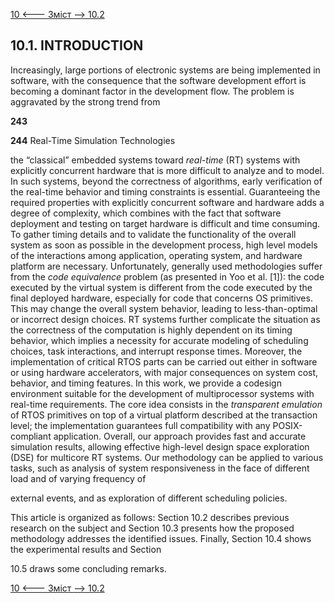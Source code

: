 [10 <--- ](10.md) [   Зміст   ](README.md) [--> 10.2](10_2.md)

## 10.1. INTRODUCTION

Increasingly, large portions of electronic systems are being implemented in software, with the consequence that the software development effort is becoming a dominant factor in the development flow. The problem is aggravated by the strong trend from

 

**243**



**244**                             Real-Time Simulation Technologies

 

the “classical” embedded systems toward *real-time* (RT) systems with explicitly concurrent hardware that is more difficult to analyze and to model. In such systems, beyond the correctness of algorithms, early verification of the real-time behavior and timing constraints is essential. Guaranteeing the required properties with explicitly concurrent software and hardware adds a degree of complexity, which combines with the fact that software deployment and testing on target hardware is difficult and time consuming. To gather timing details and to validate the functionality of the overall system as soon as possible in the development process, high level models of the interactions among application, operating system, and hardware platform are necessary. Unfortunately, generally used methodologies suffer from the *code equivalence* problem (as presented in Yoo et al. [1]): the code executed by the virtual system is different from the code executed by the final deployed hardware, especially for code that concerns OS primitives. This may change the overall system behavior, leading to less-than-optimal or incorrect design choices. RT systems further complicate the situation as the correctness of the computation is highly dependent on its timing behavior, which implies a necessity for accurate modeling of scheduling choices, task interactions, and interrupt response times. Moreover, the implementation of critical RTOS parts can be carried out either in software or using hardware accelerators, with major consequences on system cost, behavior, and timing features. In this work, we provide a codesign environment suitable for the development of multiprocessor systems with real-time requirements. The core idea consists in the *transparent emulation* of RTOS primitives on top of a virtual platform described at the transaction level; the implementation guarantees full compatibility with any POSIX-compliant application. Overall, our approach provides fast and accurate simulation results, allowing effective high-level design space exploration (DSE) for multicore RT systems. Our methodology can be applied to various tasks, such as analysis of system responsiveness in the face of different load and of varying frequency of

external events, and as exploration of different scheduling policies.

This article is organized as follows: Section 10.2 describes previous research on the subject and Section 10.3 presents how the proposed methodology addresses the identified issues. Finally, Section 10.4 shows the experimental results and Section

10.5 draws some concluding remarks.

[10 <--- ](10.md) [   Зміст   ](README.md) [--> 10.2](10_2.md)